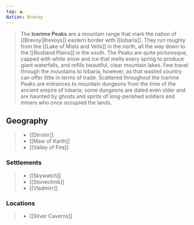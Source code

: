 ```yaml
---
tag: ⛰️️
Nation: Brevoy
---
```

> The **Icerime Peaks** are a mountain range that mark the nation of [[Brevoy|Brevoys]] eastern border with [[Iobaria]]. They run roughly from the [[Lake of Mists and Veils]] in the north, all the way down to the [[Rostland Plains]] in the south. The Peaks are quite picturesque, capped with white snow and ice that melts every spring to produce giant waterfalls, and refills beautiful, clear mountain lakes. Few travel through the mountains to Iobaria, however, as that wasted country can offer little in terms of trade. Scattered throughout the Icerime Peaks are entrances to mountain dungeons from the time of the ancient empire of Iobaria; some dungeons are dated even older and are haunted by ghosts and spirits of long-perished soldiers and miners who once occupied the lands.



## Geography

> - [[Dirrinir]]
> - [[Maw of Karth]]
> - [[Valley of Fire]]

### Settlements

> - [[Skywatch]]
> - [[Stoneclimb]]
> - [[Vladmirr]]

### Locations

> - [[Silver Caverns]]








